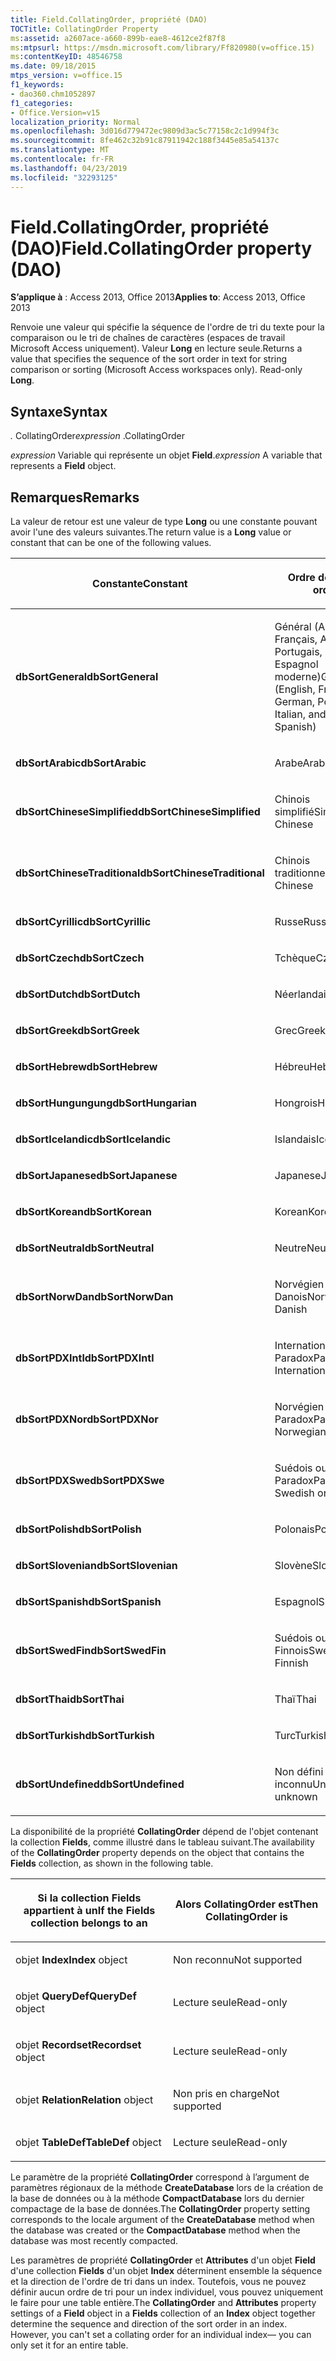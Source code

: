 ```yaml
---
title: Field.CollatingOrder, propriété (DAO)
TOCTitle: CollatingOrder Property
ms:assetid: a2607ace-a660-899b-eae8-4612ce2f87f8
ms:mtpsurl: https://msdn.microsoft.com/library/Ff820980(v=office.15)
ms:contentKeyID: 48546758
ms.date: 09/18/2015
mtps_version: v=office.15
f1_keywords:
- dao360.chm1052897
f1_categories:
- Office.Version=v15
localization_priority: Normal
ms.openlocfilehash: 3d016d779472ec9809d3ac5c77158c2c1d994f3c
ms.sourcegitcommit: 8fe462c32b91c87911942c188f3445e85a54137c
ms.translationtype: MT
ms.contentlocale: fr-FR
ms.lasthandoff: 04/23/2019
ms.locfileid: "32293125"
---
```

# <a name="fieldcollatingorder-property-dao"></a><span data-ttu-id="e13fd-102">Field.CollatingOrder, propriété (DAO)</span><span class="sxs-lookup"><span data-stu-id="e13fd-102">Field.CollatingOrder property (DAO)</span></span>


<span data-ttu-id="e13fd-103">**S’applique à** : Access 2013, Office 2013</span><span class="sxs-lookup"><span data-stu-id="e13fd-103">**Applies to**: Access 2013, Office 2013</span></span>

<span data-ttu-id="e13fd-p101">Renvoie une valeur qui spécifie la séquence de l'ordre de tri du texte pour la comparaison ou le tri de chaînes de caractères (espaces de travail Microsoft Access uniquement). Valeur **Long** en lecture seule.</span><span class="sxs-lookup"><span data-stu-id="e13fd-p101">Returns a value that specifies the sequence of the sort order in text for string comparison or sorting (Microsoft Access workspaces only). Read-only **Long**.</span></span>

## <a name="syntax"></a><span data-ttu-id="e13fd-106">Syntaxe</span><span class="sxs-lookup"><span data-stu-id="e13fd-106">Syntax</span></span>

<span data-ttu-id="e13fd-107">*.* CollatingOrder</span><span class="sxs-lookup"><span data-stu-id="e13fd-107">*expression* .CollatingOrder</span></span>

<span data-ttu-id="e13fd-108">*expression* Variable qui représente un objet **Field**.</span><span class="sxs-lookup"><span data-stu-id="e13fd-108">*expression* A variable that represents a **Field** object.</span></span>

## <a name="remarks"></a><span data-ttu-id="e13fd-109">Remarques</span><span class="sxs-lookup"><span data-stu-id="e13fd-109">Remarks</span></span>

<span data-ttu-id="e13fd-110">La valeur de retour est une valeur de type **Long** ou une constante pouvant avoir l'une des valeurs suivantes.</span><span class="sxs-lookup"><span data-stu-id="e13fd-110">The return value is a **Long** value or constant that can be one of the following values.</span></span>

<table>
<colgroup>
<col style="width: 50%" />
<col style="width: 50%" />
</colgroup>
<thead>
<tr class="header">
<th><p><span data-ttu-id="e13fd-111">Constante</span><span class="sxs-lookup"><span data-stu-id="e13fd-111">Constant</span></span></p></th>
<th><p><span data-ttu-id="e13fd-112">Ordre de tri</span><span class="sxs-lookup"><span data-stu-id="e13fd-112">Sort order</span></span></p></th>
</tr>
</thead>
<tbody>
<tr class="odd">
<td><p><span data-ttu-id="e13fd-113"><strong>dbSortGeneral</strong></span><span class="sxs-lookup"><span data-stu-id="e13fd-113"><strong>dbSortGeneral</strong></span></span></p></td>
<td><p><span data-ttu-id="e13fd-114">Général (Anglais, Français, Allemand, Portugais, Italien et Espagnol moderne)</span><span class="sxs-lookup"><span data-stu-id="e13fd-114">General (English, French, German, Portuguese, Italian, and Modern Spanish)</span></span></p></td>
</tr>
<tr class="even">
<td><p><span data-ttu-id="e13fd-115"><strong>dbSortArabic</strong></span><span class="sxs-lookup"><span data-stu-id="e13fd-115"><strong>dbSortArabic</strong></span></span></p></td>
<td><p><span data-ttu-id="e13fd-116">Arabe</span><span class="sxs-lookup"><span data-stu-id="e13fd-116">Arabic</span></span></p></td>
</tr>
<tr class="odd">
<td><p><span data-ttu-id="e13fd-117"><strong>dbSortChineseSimplified</strong></span><span class="sxs-lookup"><span data-stu-id="e13fd-117"><strong>dbSortChineseSimplified</strong></span></span></p></td>
<td><p><span data-ttu-id="e13fd-118">Chinois simplifié</span><span class="sxs-lookup"><span data-stu-id="e13fd-118">Simplified Chinese</span></span></p></td>
</tr>
<tr class="even">
<td><p><span data-ttu-id="e13fd-119"><strong>dbSortChineseTraditional</strong></span><span class="sxs-lookup"><span data-stu-id="e13fd-119"><strong>dbSortChineseTraditional</strong></span></span></p></td>
<td><p><span data-ttu-id="e13fd-120">Chinois traditionnel</span><span class="sxs-lookup"><span data-stu-id="e13fd-120">Traditional Chinese</span></span></p></td>
</tr>
<tr class="odd">
<td><p><span data-ttu-id="e13fd-121"><strong>dbSortCyrillic</strong></span><span class="sxs-lookup"><span data-stu-id="e13fd-121"><strong>dbSortCyrillic</strong></span></span></p></td>
<td><p><span data-ttu-id="e13fd-122">Russe</span><span class="sxs-lookup"><span data-stu-id="e13fd-122">Russian</span></span></p></td>
</tr>
<tr class="even">
<td><p><span data-ttu-id="e13fd-123"><strong>dbSortCzech</strong></span><span class="sxs-lookup"><span data-stu-id="e13fd-123"><strong>dbSortCzech</strong></span></span></p></td>
<td><p><span data-ttu-id="e13fd-124">Tchèque</span><span class="sxs-lookup"><span data-stu-id="e13fd-124">Czech</span></span></p></td>
</tr>
<tr class="odd">
<td><p><span data-ttu-id="e13fd-125"><strong>dbSortDutch</strong></span><span class="sxs-lookup"><span data-stu-id="e13fd-125"><strong>dbSortDutch</strong></span></span></p></td>
<td><p><span data-ttu-id="e13fd-126">Néerlandais</span><span class="sxs-lookup"><span data-stu-id="e13fd-126">Dutch</span></span></p></td>
</tr>
<tr class="even">
<td><p><span data-ttu-id="e13fd-127"><strong>dbSortGreek</strong></span><span class="sxs-lookup"><span data-stu-id="e13fd-127"><strong>dbSortGreek</strong></span></span></p></td>
<td><p><span data-ttu-id="e13fd-128">Grec</span><span class="sxs-lookup"><span data-stu-id="e13fd-128">Greek</span></span></p></td>
</tr>
<tr class="odd">
<td><p><span data-ttu-id="e13fd-129"><strong>dbSortHebrew</strong></span><span class="sxs-lookup"><span data-stu-id="e13fd-129"><strong>dbSortHebrew</strong></span></span></p></td>
<td><p><span data-ttu-id="e13fd-130">Hébreu</span><span class="sxs-lookup"><span data-stu-id="e13fd-130">Hebrew</span></span></p></td>
</tr>
<tr class="even">
<td><p><span data-ttu-id="e13fd-131"><strong>dbSortHungungung</strong></span><span class="sxs-lookup"><span data-stu-id="e13fd-131"><strong>dbSortHungarian</strong></span></span></p></td>
<td><p><span data-ttu-id="e13fd-132">Hongrois</span><span class="sxs-lookup"><span data-stu-id="e13fd-132">Hungarian</span></span></p></td>
</tr>
<tr class="odd">
<td><p><span data-ttu-id="e13fd-133"><strong>dbSortIcelandic</strong></span><span class="sxs-lookup"><span data-stu-id="e13fd-133"><strong>dbSortIcelandic</strong></span></span></p></td>
<td><p><span data-ttu-id="e13fd-134">Islandais</span><span class="sxs-lookup"><span data-stu-id="e13fd-134">Icelandic</span></span></p></td>
</tr>
<tr class="even">
<td><p><span data-ttu-id="e13fd-135"><strong>dbSortJapanese</strong></span><span class="sxs-lookup"><span data-stu-id="e13fd-135"><strong>dbSortJapanese</strong></span></span></p></td>
<td><p><span data-ttu-id="e13fd-136">Japanese</span><span class="sxs-lookup"><span data-stu-id="e13fd-136">Japanese</span></span></p></td>
</tr>
<tr class="odd">
<td><p><span data-ttu-id="e13fd-137"><strong>dbSortKorean</strong></span><span class="sxs-lookup"><span data-stu-id="e13fd-137"><strong>dbSortKorean</strong></span></span></p></td>
<td><p><span data-ttu-id="e13fd-138">Korean</span><span class="sxs-lookup"><span data-stu-id="e13fd-138">Korean</span></span></p></td>
</tr>
<tr class="even">
<td><p><span data-ttu-id="e13fd-139"><strong>dbSortNeutral</strong></span><span class="sxs-lookup"><span data-stu-id="e13fd-139"><strong>dbSortNeutral</strong></span></span></p></td>
<td><p><span data-ttu-id="e13fd-140">Neutre</span><span class="sxs-lookup"><span data-stu-id="e13fd-140">Neutral</span></span></p></td>
</tr>
<tr class="odd">
<td><p><span data-ttu-id="e13fd-141"><strong>dbSortNorwDan</strong></span><span class="sxs-lookup"><span data-stu-id="e13fd-141"><strong>dbSortNorwDan</strong></span></span></p></td>
<td><p><span data-ttu-id="e13fd-142">Norvégien ou Danois</span><span class="sxs-lookup"><span data-stu-id="e13fd-142">Norwegian or Danish</span></span></p></td>
</tr>
<tr class="even">
<td><p><span data-ttu-id="e13fd-143"><strong>dbSortPDXIntl</strong></span><span class="sxs-lookup"><span data-stu-id="e13fd-143"><strong>dbSortPDXIntl</strong></span></span></p></td>
<td><p><span data-ttu-id="e13fd-144">International Paradox</span><span class="sxs-lookup"><span data-stu-id="e13fd-144">Paradox International</span></span></p></td>
</tr>
<tr class="odd">
<td><p><span data-ttu-id="e13fd-145"><strong>dbSortPDXNor</strong></span><span class="sxs-lookup"><span data-stu-id="e13fd-145"><strong>dbSortPDXNor</strong></span></span></p></td>
<td><p><span data-ttu-id="e13fd-146">Norvégien ou Danois Paradox</span><span class="sxs-lookup"><span data-stu-id="e13fd-146">Paradox Norwegian or Danish</span></span></p></td>
</tr>
<tr class="even">
<td><p><span data-ttu-id="e13fd-147"><strong>dbSortPDXSwe</strong></span><span class="sxs-lookup"><span data-stu-id="e13fd-147"><strong>dbSortPDXSwe</strong></span></span></p></td>
<td><p><span data-ttu-id="e13fd-148">Suédois ou Finnois Paradox</span><span class="sxs-lookup"><span data-stu-id="e13fd-148">Paradox Swedish or Finnish</span></span></p></td>
</tr>
<tr class="odd">
<td><p><span data-ttu-id="e13fd-149"><strong>dbSortPolish</strong></span><span class="sxs-lookup"><span data-stu-id="e13fd-149"><strong>dbSortPolish</strong></span></span></p></td>
<td><p><span data-ttu-id="e13fd-150">Polonais</span><span class="sxs-lookup"><span data-stu-id="e13fd-150">Polish</span></span></p></td>
</tr>
<tr class="even">
<td><p><span data-ttu-id="e13fd-151"><strong>dbSortSlovenian</strong></span><span class="sxs-lookup"><span data-stu-id="e13fd-151"><strong>dbSortSlovenian</strong></span></span></p></td>
<td><p><span data-ttu-id="e13fd-152">Slovène</span><span class="sxs-lookup"><span data-stu-id="e13fd-152">Slovenian</span></span></p></td>
</tr>
<tr class="odd">
<td><p><span data-ttu-id="e13fd-153"><strong>dbSortSpanish</strong></span><span class="sxs-lookup"><span data-stu-id="e13fd-153"><strong>dbSortSpanish</strong></span></span></p></td>
<td><p><span data-ttu-id="e13fd-154">Espagnol</span><span class="sxs-lookup"><span data-stu-id="e13fd-154">Spanish</span></span></p></td>
</tr>
<tr class="even">
<td><p><span data-ttu-id="e13fd-155"><strong>dbSortSwedFin</strong></span><span class="sxs-lookup"><span data-stu-id="e13fd-155"><strong>dbSortSwedFin</strong></span></span></p></td>
<td><p><span data-ttu-id="e13fd-156">Suédois ou Finnois</span><span class="sxs-lookup"><span data-stu-id="e13fd-156">Swedish or Finnish</span></span></p></td>
</tr>
<tr class="odd">
<td><p><span data-ttu-id="e13fd-157"><strong>dbSortThai</strong></span><span class="sxs-lookup"><span data-stu-id="e13fd-157"><strong>dbSortThai</strong></span></span></p></td>
<td><p><span data-ttu-id="e13fd-158">Thaï</span><span class="sxs-lookup"><span data-stu-id="e13fd-158">Thai</span></span></p></td>
</tr>
<tr class="even">
<td><p><span data-ttu-id="e13fd-159"><strong>dbSortTurkish</strong></span><span class="sxs-lookup"><span data-stu-id="e13fd-159"><strong>dbSortTurkish</strong></span></span></p></td>
<td><p><span data-ttu-id="e13fd-160">Turc</span><span class="sxs-lookup"><span data-stu-id="e13fd-160">Turkish</span></span></p></td>
</tr>
<tr class="odd">
<td><p><span data-ttu-id="e13fd-161"><strong>dbSortUndefined</strong></span><span class="sxs-lookup"><span data-stu-id="e13fd-161"><strong>dbSortUndefined</strong></span></span></p></td>
<td><p><span data-ttu-id="e13fd-162">Non défini ou inconnu</span><span class="sxs-lookup"><span data-stu-id="e13fd-162">Undefined or unknown</span></span></p></td>
</tr>
</tbody>
</table>


<span data-ttu-id="e13fd-163">La disponibilité de la propriété **CollatingOrder** dépend de l'objet contenant la collection **Fields**, comme illustré dans le tableau suivant.</span><span class="sxs-lookup"><span data-stu-id="e13fd-163">The availability of the **CollatingOrder** property depends on the object that contains the **Fields** collection, as shown in the following table.</span></span>

<table>
<colgroup>
<col style="width: 50%" />
<col style="width: 50%" />
</colgroup>
<thead>
<tr class="header">
<th><p><span data-ttu-id="e13fd-164">Si la collection Fields appartient à un</span><span class="sxs-lookup"><span data-stu-id="e13fd-164">If the Fields collection belongs to an</span></span></p></th>
<th><p><span data-ttu-id="e13fd-165">Alors CollatingOrder est</span><span class="sxs-lookup"><span data-stu-id="e13fd-165">Then CollatingOrder is</span></span></p></th>
</tr>
</thead>
<tbody>
<tr class="odd">
<td><p><span data-ttu-id="e13fd-166">objet <strong>Index</strong></span><span class="sxs-lookup"><span data-stu-id="e13fd-166"><strong>Index</strong> object</span></span></p></td>
<td><p><span data-ttu-id="e13fd-167">Non reconnu</span><span class="sxs-lookup"><span data-stu-id="e13fd-167">Not supported</span></span></p></td>
</tr>
<tr class="even">
<td><p><span data-ttu-id="e13fd-168">objet <strong>QueryDef</strong></span><span class="sxs-lookup"><span data-stu-id="e13fd-168"><strong>QueryDef</strong> object</span></span></p></td>
<td><p><span data-ttu-id="e13fd-169">Lecture seule</span><span class="sxs-lookup"><span data-stu-id="e13fd-169">Read-only</span></span></p></td>
</tr>
<tr class="odd">
<td><p><span data-ttu-id="e13fd-170">objet <strong>Recordset</strong></span><span class="sxs-lookup"><span data-stu-id="e13fd-170"><strong>Recordset</strong> object</span></span></p></td>
<td><p><span data-ttu-id="e13fd-171">Lecture seule</span><span class="sxs-lookup"><span data-stu-id="e13fd-171">Read-only</span></span></p></td>
</tr>
<tr class="even">
<td><p><span data-ttu-id="e13fd-172">objet <strong>Relation</strong></span><span class="sxs-lookup"><span data-stu-id="e13fd-172"><strong>Relation</strong> object</span></span></p></td>
<td><p><span data-ttu-id="e13fd-173">Non pris en charge</span><span class="sxs-lookup"><span data-stu-id="e13fd-173">Not supported</span></span></p></td>
</tr>
<tr class="odd">
<td><p><span data-ttu-id="e13fd-174">objet <strong>TableDef</strong></span><span class="sxs-lookup"><span data-stu-id="e13fd-174"><strong>TableDef</strong> object</span></span></p></td>
<td><p><span data-ttu-id="e13fd-175">Lecture seule</span><span class="sxs-lookup"><span data-stu-id="e13fd-175">Read-only</span></span></p></td>
</tr>
</tbody>
</table>


<span data-ttu-id="e13fd-176">Le paramètre de la propriété **CollatingOrder** correspond à l’argument de paramètres régionaux de la méthode **CreateDatabase** lors de la création de la base de données ou à la méthode **CompactDatabase** lors du dernier compactage de la base de données.</span><span class="sxs-lookup"><span data-stu-id="e13fd-176">The **CollatingOrder** property setting corresponds to the locale argument of the **CreateDatabase** method when the database was created or the **CompactDatabase** method when the database was most recently compacted.</span></span>

<span data-ttu-id="e13fd-p102">Les paramètres de propriété **CollatingOrder** et **Attributes** d'un objet **Field** d'une collection **Fields** d'un objet **Index** déterminent ensemble la séquence et la direction de l'ordre de tri dans un index. Toutefois, vous ne pouvez définir aucun ordre de tri pour un index individuel, vous pouvez uniquement le faire pour une table entière.</span><span class="sxs-lookup"><span data-stu-id="e13fd-p102">The **CollatingOrder** and **Attributes** property settings of a **Field** object in a **Fields** collection of an **Index** object together determine the sequence and direction of the sort order in an index. However, you can't set a collating order for an individual index— you can only set it for an entire table.</span></span>

